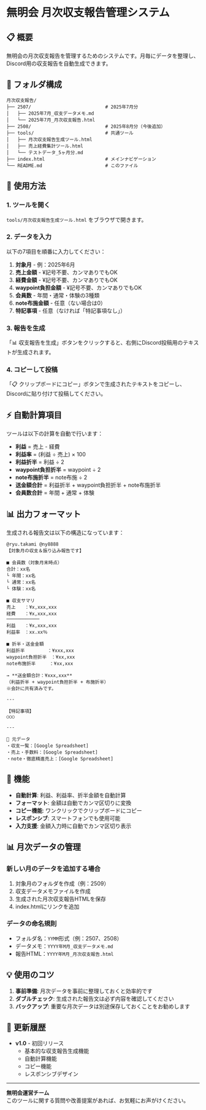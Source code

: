 # 無明会 月次収支報告管理システム

## 📋 概要
無明会の月次収支報告を管理するためのシステムです。月毎にデータを整理し、Discord用の収支報告を自動生成できます。

## 📁 フォルダ構成

```
月次収支報告/
├── 2507/                           # 2025年7月分
│   ├── 2025年7月_収支データメモ.md
│   └── 2025年7月_月次収支報告.html
├── 2508/                           # 2025年8月分（今後追加）
├── tools/                          # 共通ツール
│   ├── 月次収支報告生成ツール.html
│   ├── 売上経費集計ツール.html
│   └── テストデータ_5ヶ月分.md
├── index.html                      # メインナビゲーション
└── README.md                       # このファイル
```

## 🚀 使用方法

### 1. ツールを開く
`tools/月次収支報告生成ツール.html` をブラウザで開きます。

### 2. データを入力
以下の7項目を順番に入力してください：

1. **対象月** - 例：2025年6月
2. **売上金額** - ¥記号不要、カンマありでもOK
3. **経費金額** - ¥記号不要、カンマありでもOK
4. **waypoint負担金額** - ¥記号不要、カンマありでもOK
5. **会員数** - 年間・通常・体験の3種類
6. **note布施金額** - 任意（ない場合は0）
7. **特記事項** - 任意（なければ「特記事項なし」）

### 3. 報告を生成
「📊 収支報告を生成」ボタンをクリックすると、右側にDiscord投稿用のテキストが生成されます。

### 4. コピーして投稿
「📋 クリップボードにコピー」ボタンで生成されたテキストをコピーし、Discordに貼り付けて投稿してください。

## ⚡ 自動計算項目

ツールは以下の計算を自動で行います：

- **利益** = 売上 - 経費
- **利益率** = (利益 ÷ 売上) × 100
- **利益折半** = 利益 ÷ 2
- **waypoint負担折半** = waypoint ÷ 2
- **note布施折半** = note布施 ÷ 2
- **送金額合計** = 利益折半 + waypoint負担折半 + note布施折半
- **会員数合計** = 年間 + 通常 + 体験

## 📊 出力フォーマット

生成される報告文は以下の構造になっています：

```
@ryu.takami @ny8888  
【対象月の収支＆振り込み報告です】

■ 会員数（対象月末時点）  
合計：xx名  
└ 年間：xx名  
└ 通常：xx名  
└ 体験：xx名

■ 収支サマリ  
売上　　：¥x,xxx,xxx  
経費　　：¥x,xxx,xxx  
────────────  
利益　　：¥x,xxx,xxx  
利益率　：xx.xx％

■ 折半・送金金額  
利益折半　　　　　：¥xxx,xxx  
waypoint負担折半　：¥xx,xxx  
note布施折半　　　：¥xx,xxx

→ **送金額合計：¥xxx,xxx**  
（利益折半 + waypoint負担折半 + 布施折半）  
※会計に共有済みです。

---

【特記事項】  
○○○

---

📎 元データ  
・収支一覧：[Google Spreadsheet]  
・売上・手数料：[Google Spreadsheet]  
・note・徹底精進売上：[Google Spreadsheet]
```

## 🔧 機能

- **自動計算**: 利益、利益率、折半金額を自動計算
- **フォーマット**: 金額は自動でカンマ区切りに変換
- **コピー機能**: ワンクリックでクリップボードにコピー
- **レスポンシブ**: スマートフォンでも使用可能
- **入力支援**: 金額入力時に自動でカンマ区切り表示

## 📊 月次データの管理

### 新しい月のデータを追加する場合
1. 対象月のフォルダを作成（例：2509）
2. 収支データメモファイルを作成
3. 生成された月次収支報告HTMLを保存
4. index.htmlにリンクを追加

### データの命名規則
- フォルダ名：`YYMM`形式（例：2507、2508）
- データメモ：`YYYY年M月_収支データメモ.md`
- 報告HTML：`YYYY年M月_月次収支報告.html`

## 💡 使用のコツ

1. **事前準備**: 月次データを事前に整理しておくと効率的です
2. **ダブルチェック**: 生成された報告文は必ず内容を確認してください
3. **バックアップ**: 重要な月次データは別途保存しておくことをお勧めします

## 🔄 更新履歴

- **v1.0** - 初回リリース
  - 基本的な収支報告生成機能
  - 自動計算機能
  - コピー機能
  - レスポンシブデザイン

---

**無明会運営チーム**  
このツールに関する質問や改善提案があれば、お気軽にお声がけください。
